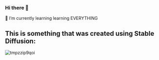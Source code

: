 ### Hi there 👋

🌱 I’m currently learning learning EVERYTHING

## This is something that was created using Stable Diffusion:
![tmpzzip9qoi](https://user-images.githubusercontent.com/110436939/206059822-f123d5f9-bf19-4c85-bda9-7a04a223a586.png)
